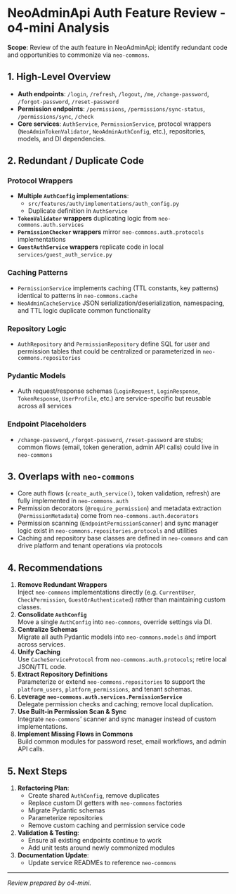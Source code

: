 # NeoAdminApi Auth Feature Review - o4-mini Analysis

**Scope**: Review of the auth feature in NeoAdminApi; identify redundant code and opportunities to commonize via `neo-commons`.

## 1. High-Level Overview
- **Auth endpoints**: `/login`, `/refresh`, `/logout`, `/me`, `/change-password`, `/forgot-password`, `/reset-password`
- **Permission endpoints**: `/permissions`, `/permissions/sync-status`, `/permissions/sync`, `/check`
- **Core services**: `AuthService`, `PermissionService`, protocol wrappers (`NeoAdminTokenValidator`, `NeoAdminAuthConfig`, etc.), repositories, models, and DI dependencies.

## 2. Redundant / Duplicate Code

### Protocol Wrappers
- **Multiple `AuthConfig` implementations**:
  - `src/features/auth/implementations/auth_config.py`
  - Duplicate definition in `AuthService`
- **`TokenValidator` wrappers** duplicating logic from `neo-commons.auth.services`
- **`PermissionChecker` wrappers** mirror `neo-commons.auth.protocols` implementations
- **`GuestAuthService` wrappers** replicate code in local `services/guest_auth_service.py`

### Caching Patterns
- `PermissionService` implements caching (TTL constants, key patterns) identical to patterns in `neo-commons.cache`
- `NeoAdminCacheService` JSON serialization/deserialization, namespacing, and TTL logic duplicate common functionality

### Repository Logic
- `AuthRepository` and `PermissionRepository` define SQL for user and permission tables that could be centralized or parameterized in `neo-commons.repositories`

### Pydantic Models
- Auth request/response schemas (`LoginRequest`, `LoginResponse`, `TokenResponse`, `UserProfile`, etc.) are service-specific but reusable across all services

### Endpoint Placeholders
- `/change-password`, `/forgot-password`, `/reset-password` are stubs; common flows (email, token generation, admin API calls) could live in `neo-commons`

## 3. Overlaps with `neo-commons`
- Core auth flows (`create_auth_service()`, token validation, refresh) are fully implemented in `neo-commons.auth`
- Permission decorators (`@require_permission`) and metadata extraction (`PermissionMetadata`) come from `neo-commons.auth.decorators`
- Permission scanning (`EndpointPermissionScanner`) and sync manager logic exist in `neo-commons.repositories.protocols` and utilities
- Caching and repository base classes are defined in `neo-commons` and can drive platform and tenant operations via protocols

## 4. Recommendations
1. **Remove Redundant Wrappers**  
   Inject `neo-commons` implementations directly (e.g. `CurrentUser`, `CheckPermission`, `GuestOrAuthenticated`) rather than maintaining custom classes.
2. **Consolidate `AuthConfig`**  
   Move a single `AuthConfig` into `neo-commons`, override settings via DI.
3. **Centralize Schemas**  
   Migrate all auth Pydantic models into `neo-commons.models` and import across services.
4. **Unify Caching**  
   Use `CacheServiceProtocol` from `neo-commons.auth.protocols`; retire local JSON/TTL code.
5. **Extract Repository Definitions**  
   Parameterize or extend `neo-commons.repositories` to support the `platform_users`, `platform_permissions`, and tenant schemas.
6. **Leverage `neo-commons.auth.services.PermissionService`**  
   Delegate permission checks and caching; remove local duplication.
7. **Use Built-in Permission Scan & Sync**  
   Integrate `neo-commons`’ scanner and sync manager instead of custom implementations.
8. **Implement Missing Flows in Commons**  
   Build common modules for password reset, email workflows, and admin API calls.

## 5. Next Steps
1. **Refactoring Plan**:
   - Create shared `AuthConfig`, remove duplicates
   - Replace custom DI getters with `neo-commons` factories
   - Migrate Pydantic schemas
   - Parameterize repositories
   - Remove custom caching and permission service code
2. **Validation & Testing**:
   - Ensure all existing endpoints continue to work
   - Add unit tests around newly commonized modules
3. **Documentation Update**:
   - Update service READMEs to reference `neo-commons`

---
*Review prepared by o4-mini.*

